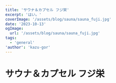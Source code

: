 ```yaml
---
title: 'サウナ＆カプセル フジ栄'
excerpt: 'はい。'
coverImage: '/assets/blog/sauna/sauna_fuji.jpg'
date: '2023-10-13'
ogImage:
  url: '/assets/blog/sauna/sauna_fuji.jpg'
tags:
  - 'general'
'author': 'kazu-gor'
---
```


# サウナ＆カプセル フジ栄
